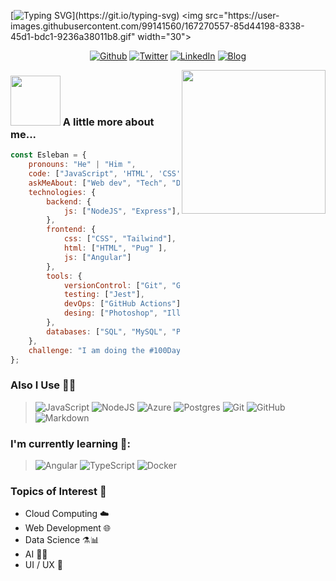 
[![Typing SVG](https://readme-typing-svg.demolab.com?font=Fira+Code&pause=1000&color=F7F7F7&center=true&vCenter=true&width=435&lines=Hello%2C+I'm+Esleban+P%C3%A9rez!)](https://git.io/typing-svg) <img src="https://user-images.githubusercontent.com/99141560/167270557-85d44198-8338-45d1-bdc1-9236a38011b8.gif" width="30"> 


<p align="center">
<a href="https://github.com/EslebanPerez" target="_blank"><img alt="Github" 
src="https://img.shields.io/badge/GitHub-%2312100E.svg?&style=for-the-badge&logo=Github&logoColor=white" /></a> 
<a href="https://twitter.com/EslebanPerez" target="_blank"><img alt="Twitter" 
src="https://img.shields.io/badge/twitter-%2312100E.svg?&style=for-the-badge&logo=twitter&logoColor=blue" /></a> 
<a href="https://www.linkedin.com/in/esleban-perez-729a83232/" target="_blank"><img alt="LinkedIn" 
src="https://img.shields.io/badge/linkedin-%2312100E.svg?&style=for-the-badge&logo=linkedin&logoColor=blue" /></a> 
<a href="https://eslebanperez.github.io/my_launchx_blog/" target="_blank"><img alt="Blog" 
src="https://img.shields.io/badge/website-000000?style=for-the-badge&logo=About.me&logoColor=white" /></a> 

</p>

<!-- ### ABOUT ME

I'm a versatile developer, with experience in building web platforms.<br>I like accessibility, performance and robust code. In addition, I also like to help and communicate as much as I can. I usually answer questions or solve some issues on GitHub, Stack Overflow or on tech communities because that not only helps others, but also helps me. -->



<img align='right' src="https://i.giphy.com/media/jdPMeyv9rn0hZHh8n9/giphy.webp" width="230">

### <img src="https://media2.giphy.com/media/j5hWF2V3RlNGItTkGc/200w.webp?cid=ecf05e47gsdsk9fybqr5foydbu97ekk8qukprzww2j7tvcwt&rid=200w.webp&ct=s" width="80"> A little more about me...  

```javascript
const Esleban = {
    pronouns: "He" | "Him ",
    code: ["JavaScript", 'HTML', 'CSS', 'Python' ],
    askMeAbout: ["Web dev", "Tech", "Disney movies", ],
    technologies: {
        backend: {
            js: ["NodeJS", "Express"],
        },
        frontend: {
            css: ["CSS", "Tailwind"],
            html: ["HTML", "Pug" ],
            js: ["Angular"]
        },
        tools: {
            versionControl: ["Git", "GitHub"],
            testing: ["Jest"],
            devOps: ["GitHub Actions"],
            desing: ["Photoshop", "Illustrator", "Figma"]
        },
        databases: ["SQL", "MySQL", "PostgreSQL"]
    },
    challenge: "I am doing the #100DaysOfCode challenge focused on Javascript and Typescript"
};
```
### Also I Use 👨‍💻
> ![JavaScript](https://img.shields.io/badge/javascript-%23323330.svg?style=for-the-badge&logo=javascript&logoColor=%23F7DF1E)
> ![NodeJS](https://img.shields.io/badge/node.js-6DA55F?style=for-the-badge&logo=node.js&logoColor=white)
> ![Azure](https://img.shields.io/badge/azure-%230072C6.svg?style=for-the-badge&logo=microsoftazure&logoColor=white)
> ![Postgres](https://img.shields.io/badge/postgres-%23316192.svg?style=for-the-badge&logo=postgresql&logoColor=white)
> ![Git](https://img.shields.io/badge/git-%23F05033.svg?style=for-the-badge&logo=git&logoColor=white)
> ![GitHub](https://img.shields.io/badge/github-%23121011.svg?style=for-the-badge&logo=github&logoColor=white)
> ![Markdown](https://img.shields.io/badge/markdown-%23000000.svg?style=for-the-badge&logo=markdown&logoColor=white)

### I'm currently learning 📙:
> ![Angular](https://img.shields.io/badge/angular-%23DD0031.svg?style=for-the-badge&logo=angular&logoColor=white)
> ![TypeScript](https://img.shields.io/badge/typescript-%23007ACC.svg?style=for-the-badge&logo=typescript&logoColor=white)
> ![Docker](https://img.shields.io/badge/docker-%230db7ed.svg?style=for-the-badge&logo=docker&logoColor=white)


### Topics of Interest 💬
- Cloud Computing ☁️
- Web Development 🌐
- Data Science ⚗️📊
- AI 🤖🧠
- UI / UX 🎨 
